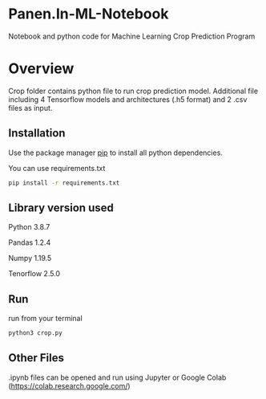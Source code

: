 # Panen.In-ML-Notebook
Notebook and python code for Machine Learning Crop Prediction Program

# Overview

Crop folder contains python file to run crop prediction model. Additional file including 4 Tensorflow models and architectures (.h5 format) and 2 .csv files as input.

## Installation

Use the package manager [pip](https://pip.pypa.io/en/stable/) to install all python dependencies.

You can use requirements.txt

```bash
pip install -r requirements.txt
```

## Library version used

Python 3.8.7

Pandas 1.2.4

Numpy 1.19.5

Tenorflow 2.5.0

## Run

run from your terminal
```python
python3 crop.py
```

## Other Files

.ipynb files can be opened and run using Jupyter or Google Colab (https://colab.research.google.com/)
